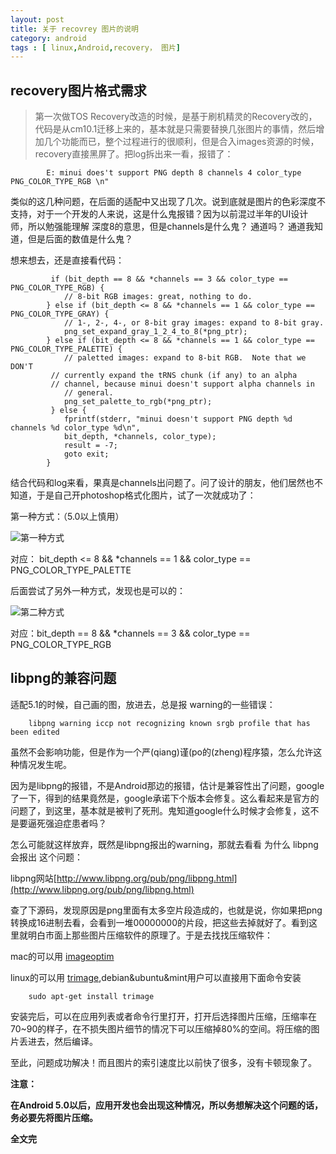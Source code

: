 ```yaml
---
layout: post
title: 关于 recovrey 图片的说明
category: android
tags : [ linux,Android,recovery， 图片]
---
```


recovery图片格式需求
-----

> 第一次做TOS Recovery改造的时候，是基于刷机精灵的Recovery改的，代码是从cm10.1迁移上来的，基本就是只需要替换几张图片的事情，然后增加几个功能而已，整个过程进行的很顺利，但是合入images资源的时候，recovery直接黑屏了。把log拆出来一看，报错了：

			E: minui does't support PNG depth 8 channels 4 color_type PNG_COLOR_TYPE_RGB \n"

类似的这几种问题，在后面的适配中又出现了几次。说到底就是图片的色彩深度不支持，对于一个开发的人来说，这是什么鬼报错？因为以前混过半年的UI设计师，所以勉强能理解 深度8的意思，但是channels是什么鬼？ 通道吗？ 通道我知道，但是后面的数值是什么鬼？

想来想去，还是直接看代码：

			 if (bit_depth == 8 && *channels == 3 && color_type == PNG_COLOR_TYPE_RGB) {
        		// 8-bit RGB images: great, nothing to do.
    		} else if (bit_depth <= 8 && *channels == 1 && color_type == PNG_COLOR_TYPE_GRAY) {
        		// 1-, 2-, 4-, or 8-bit gray images: expand to 8-bit gray.
        		png_set_expand_gray_1_2_4_to_8(*png_ptr);
    		} else if (bit_depth <= 8 && *channels == 1 && color_type == PNG_COLOR_TYPE_PALETTE) {
        		// paletted images: expand to 8-bit RGB.  Note that we DON'T
       		 // currently expand the tRNS chunk (if any) to an alpha
       		 // channel, because minui doesn't support alpha channels in
        		// general.
        		png_set_palette_to_rgb(*png_ptr);
   			 } else {
        		fprintf(stderr, "minui doesn't support PNG depth %d channels %d color_type %d\n",
                bit_depth, *channels, color_type);
        		result = -7;
        		goto exit;
    		}

结合代码和log来看，果真是channels出问题了。问了设计的朋友，他们居然也不知道，于是自己开photoshop格式化图片，试了一次就成功了：

第一种方式：（5.0以上慎用）

![第一种方式]()

对应： bit_depth <= 8 && *channels == 1 && color_type == PNG_COLOR_TYPE_PALETTE

后面尝试了另外一种方式，发现也是可以的：

![第二种方式]()

对应：bit_depth == 8 && *channels == 3 && color_type == PNG_COLOR_TYPE_RGB


libpng的兼容问题
----------

适配5.1的时候，自己画的图，放进去，总是报 warning的一些错误：

		libpng warning iccp not recognizing known srgb profile that has been edited

虽然不会影响功能，但是作为一个严(qiang)谨(po的(zheng)程序猿，怎么允许这种情况发生呢。

因为是libpng的报错，不是Android那边的报错，估计是兼容性出了问题，google了一下，得到的结果竟然是，google承诺下个版本会修复。这么看起来是官方的问题了，到这里，基本就是被判了死刑。鬼知道google什么时候才会修复，这不是要逼死强迫症患者吗？

怎么可能就这样放弃，既然是libpng报出的warning，那就去看看 为什么 libpng会报出 这个问题：

libpng网站[http://www.libpng.org/pub/png/libpng.html](http://www.libpng.org/pub/png/libpng.html)

查了下源码，发现原因是png里面有太多空片段造成的，也就是说，你如果把png转换成16进制去看，会看到一堆00000000的片段，把这些去掉就好了。看到这里就明白市面上那些图片压缩软件的原理了。于是去找找压缩软件：

mac的可以用 [imageoptim](https://imageoptim.com/)

linux的可以用 [trimage](http://trimage.org/),debian&ubuntu&mint用户可以直接用下面命令安装

		sudo apt-get install trimage

安装完后，可以在应用列表或者命令行里打开，打开后选择图片压缩，压缩率在 70~90的样子，在不损失图片细节的情况下可以压缩掉80%的空间。将压缩的图片丢进去，然后编译。

至此，问题成功解决！而且图片的索引速度比以前快了很多，没有卡顿现象了。

__注意：__

__在Android 5.0以后，应用开发也会出现这种情况，所以务想解决这个问题的话，务必要先将图片压缩。__




__全文完__
